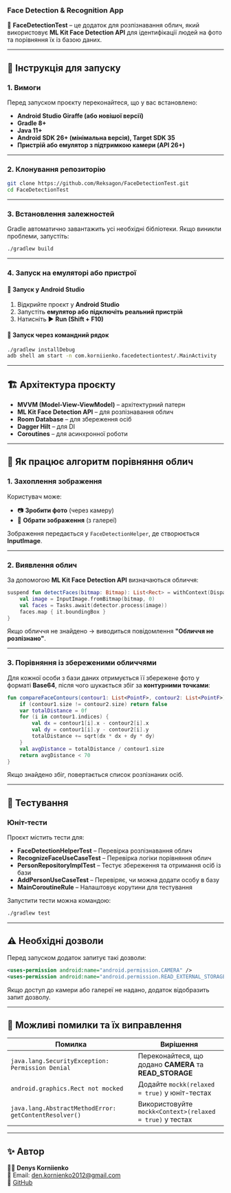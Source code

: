 ### **Face Detection & Recognition App**
📸 **FaceDetectionTest** – це додаток для розпізнавання облич, який використовує **ML Kit Face Detection API** для ідентифікації людей на фото та порівняння їх із базою даних.

---

## 🚀 **Інструкція для запуску**
### **1. Вимоги**
Перед запуском проєкту переконайтеся, що у вас встановлено:
- **Android Studio Giraffe (або новішої версії)**
- **Gradle 8+**
- **Java 11+**
- **Android SDK 26+ (мінімальна версія), Target SDK 35**
- **Пристрій або емулятор з підтримкою камери (API 26+)**

---

### **2. Клонування репозиторію**
```sh
git clone https://github.com/Reksagon/FaceDetectionTest.git
cd FaceDetectionTest
```

---

### **3. Встановлення залежностей**
Gradle автоматично завантажить усі необхідні бібліотеки. Якщо виникли проблеми, запустіть:
```sh
./gradlew build
```

---

### **4. Запуск на емуляторі або пристрої**
#### 🔹 **Запуск у Android Studio**  
1. Відкрийте проєкт у **Android Studio**  
2. Запустіть **емулятор або підключіть реальний пристрій**  
3. Натисніть ▶ **Run (Shift + F10)**  

#### 🔹 **Запуск через командний рядок**
```sh
./gradlew installDebug
adb shell am start -n com.korniienko.facedetectiontest/.MainActivity
```

---

## 🏗 **Архітектура проєкту**
- **MVVM (Model-View-ViewModel)** – архітектурний патерн  
- **ML Kit Face Detection API** – для розпізнавання облич  
- **Room Database** – для збереження осіб  
- **Dagger Hilt** – для DI  
- **Coroutines** – для асинхронної роботи  

---

## 🤖 **Як працює алгоритм порівняння облич**
### **1. Захоплення зображення**
Користувач може:
- 📷 **Зробити фото** (через камеру)  
- 📁 **Обрати зображення** (з галереї)  

Зображення передається у `FaceDetectionHelper`, де створюється **InputImage**.

---

### **2. Виявлення облич**
За допомогою **ML Kit Face Detection API** визначаються обличчя:
```kotlin
suspend fun detectFaces(bitmap: Bitmap): List<Rect> = withContext(Dispatchers.IO) {
    val image = InputImage.fromBitmap(bitmap, 0)
    val faces = Tasks.await(detector.process(image))
    faces.map { it.boundingBox }
}
```
Якщо обличчя не знайдено → виводиться повідомлення **"Обличчя не розпізнано"**.

---

### **3. Порівняння із збереженими обличчями**
Для кожної особи з бази даних отримується її збережене фото у форматі **Base64**, після чого шукається збіг за **контурними точками**:
```kotlin
fun compareFaceContours(contour1: List<PointF>, contour2: List<PointF>): Boolean {
    if (contour1.size != contour2.size) return false
    var totalDistance = 0f
    for (i in contour1.indices) {
        val dx = contour1[i].x - contour2[i].x
        val dy = contour1[i].y - contour2[i].y
        totalDistance += sqrt(dx * dx + dy * dy)
    }
    val avgDistance = totalDistance / contour1.size
    return avgDistance < 70
}
```
Якщо знайдено збіг, повертається список розпізнаних осіб.

---

## 🧪 **Тестування**
### **Юніт-тести**
Проєкт містить тести для:
- **FaceDetectionHelperTest** – Перевірка розпізнавання облич
- **RecognizeFaceUseCaseTest** – Перевірка логіки порівняння облич
- **PersonRepositoryImplTest** – Тестує збереження та отримання осіб із бази
- **AddPersonUseCaseTest** – Перевіряє, чи можна додати особу в базу
- **MainCoroutineRule** – Налаштовує корутини для тестування

Запустити тести можна командою:
```sh
./gradlew test
```

---

## ⚠ **Необхідні дозволи**
Перед запуском додаток запитує такі дозволи:
```xml
<uses-permission android:name="android.permission.CAMERA" />
<uses-permission android:name="android.permission.READ_EXTERNAL_STORAGE"/>
```
Якщо доступ до камери або галереї не надано, додаток відобразить запит дозволу.

---

## 📌 **Можливі помилки та їх виправлення**
| Помилка | Вирішення |
|---------|-----------|
| `java.lang.SecurityException: Permission Denial` | Переконайтеся, що додано **CAMERA** та **READ_STORAGE** |
| `android.graphics.Rect not mocked` | Додайте `mockk(relaxed = true)` у юніт-тестах |
| `java.lang.AbstractMethodError: getContentResolver()` | Використовуйте `mockk<Context>(relaxed = true)` у тестах |

---

## ✨ **Автор**
👨‍💻 **Denys Korniienko**  
📧 Email: den.kornienko2012@gmail.com  
🔗 [GitHub](https://github.com/Reksagon)

